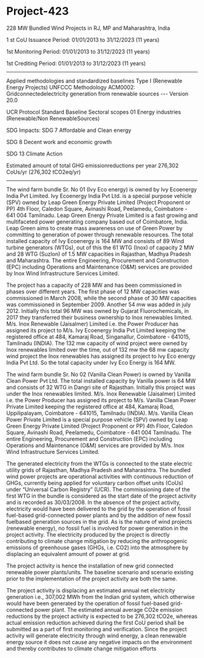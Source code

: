 # Project-423
228 MW Bundled Wind Projects in RJ, MP and Maharashtra, India

1 st CoU Issuance Period: 01/01/2013 to 31/12/2023 (11 years)

1st Monitoring Period: 01/01/2013 to 31/12/2023 (11 years)

1st Crediting Period: 01/01/2013 to 31/12/2023 (11 years)
________________________
Applied methodologies and standardized
baselines
Type I (Renewable Energy Projects)
UNFCCC Methodology ACM0002: Gridconnectedelectricity generation from
renewable sources --- Version 20.0

UCR Protocol Standard Baseline
Sectoral scopes 01 Energy industries (Renewable/Non
RenewableSources)

SDG Impacts: SDG 7 Affordable and Clean energy

SDG 8 Decent work and economic
growth

SDG 13 Climate Action

Estimated amount of total GHG
emissionreductions per year
276,302 CoUs/yr (276,302 tCO2eq/yr)
_________________
The wind farm bundle Sr. No 01 (Ivy Eco energy) is owned by Ivy Ecoenergy India Pvt Limited.
Ivy Ecoenergy India Pvt Ltd. is a special purpose vehicle (SPV) owned by Leap Green Energy
Private Limited (Project Proponent or PP) 4th Floor, Caledon Square, Avinashi Road, Peelamedu,
Coimbatore - 641 004 Tamilnadu. Leap Green Energy Private Limited is a fast growing and
multifaceted power generating company based out of Coimbatore, India. Leap Green aims to create
mass awareness on use of Green Power by committing to generation of power through renewable
resources. The total installed capacity of Ivy Ecoenergy is 164 MW and consists of 89 Wind turbine
generators (WTGs), out of this the 61 WTG (Inox) of capacity 2 MW and 28 WTG (Suzlon) of 1.5
MW capacities in Rajasthan, Madhya Pradesh and Maharashtra. The entire Engineering,
Procurement and Construction (EPC) including Operations and Maintenance (O&M) services are
provided by Inox Wind Infrastructure Services Limited.

The project has a capacity of 228 MW and has been commissioned in phases over different years.
The first phase of 12 MW capacities was commissioned in March 2008, while the second phase of
30 MW capacities was commissioned in September 2009. Another 54 mw was added in july 2012.
Initially this total 96 MW was owned by Gujarat Fluorochemicals, in 2017 they transferred their
business ownership to Inox renewables limited. M/s. Inox Renewable (Jaisalmer) Limited i.e. the
Power Producer has assigned its project to M/s. Ivy Ecoenergy India Pvt Limited keeping the
registered office at 484, Kamaraj Road, Singanallur, Coimbatore - 641015, Tamilnadu (INDIA).
The 132 mw capacity of wind project were owned by Inox renewables limited over the time, out of
132 mw the 68 mw capacity wind project the Inox renewables has assigned its project to Ivy Eco
energy India Pvt Ltd. So the total capacity under Ivy Eco Energy is 164 MW.

The wind farm bundle Sr. No 02 (Vanilla Clean Power) is owned by Vanilla Clean Power Pvt Ltd.
The total installed capacity by Vanilla power is 64 MW and consists of 32 WTG in Dangri site of
Rajasthan. Initially this project was under the Inox renewables limited. M/s. Inox Renewable
(Jaisalmer) Limited i.e. the Power Producer has assigned its project to M/s. Vanilla Clean Power
Private Limited keeping the registered office at 484, Kamaraj Road, Uppilipalayam, Coimbatore -
641015, Tamilnadu (INDIA). M/s. Vanilla Clean Power Private Limited is a special purpose vehicle
(SPV) owned by Leap Green Energy Private Limited (Project Proponent or PP) 4th Floor, Caledon
Square, Avinashi Road, Peelamedu, Coimbatore - 641 004 Tamilnadu. The entire Engineering,
Procurement and Construction (EPC) including Operations and Maintenance (O&M) services are
provided by M/s. Inox Wind Infrastructure Services Limited.

The generated electricity from the WTGs is connected to the state electric utility grids of Rajasthan,
Madhya Pradesh and Maharashtra. The bundled wind power projects are operational activities with
continuous reduction of GHGs, currently being applied for voluntary carbon offset units (CoUs)
under “Universal Carbon Registry” (UCR). The commissioning date of the first WTG in the
bundle is considered as the start date of the project activity and is recorded as 30/03/2008.
In the absence of the project activity, electricity would have been delivered to the grid by the
operation of fossil fuel-based grid-connected power plants and by the addition of new fossil fuelbased generation sources in the grid. As is the nature of wind projects (renewable energy), no fossil
fuel is involved for power generation in the project activity. The electricity produced by the project
is directly contributing to climate change mitigation by reducing the anthropogenic emissions of
greenhouse gases (GHGs, i.e. CO2) into the atmosphere by displacing an equivalent amount of
power at grid.

The project activity is hence the installation of new grid connected renewable power plants/units.
The baseline scenario and scenario existing prior to the implementation of the project activity are
both the same.

The project activity is displacing an estimated annual net electricity generation i.e., 307,002 MWh
from the Indian grid system, which otherwise would have been generated by the operation of fossil
fuel-based grid-connected power plant. The estimated annual average CO2e emission reductions by
the project activity is expected to be 276,302 tCO2e, whereas actual emission reduction achieved
during the first CoU period shall be submitted as a part of first monitoring and verification.
Since the project activity will generate electricity through wind energy, a clean renewable energy
source it does not cause any negative impacts on the environment and thereby contributes to climate
change mitigation efforts
